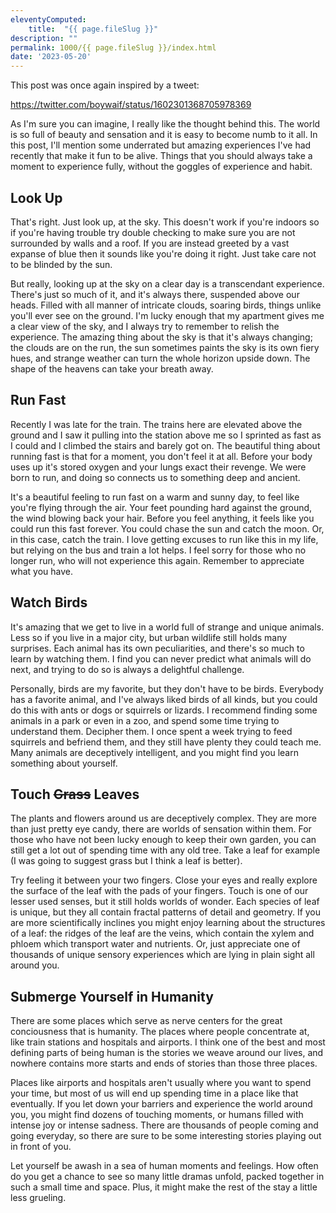 ```yaml
---
eleventyComputed:
    title:  "{{ page.fileSlug }}"
description: ""
permalink: 1000/{{ page.fileSlug }}/index.html
date: '2023-05-20'
---
```


This post was once again inspired by a tweet:

https://twitter.com/boywaif/status/1602301368705978369

As I'm sure you can imagine, I really like the thought behind this. The world is so full of beauty and sensation and it is easy to become numb to it all. In this post, I'll mention some underrated but amazing experiences I've had recently that make it fun to be alive. Things that you should always take a moment to experience fully, without the goggles of experience and habit.

## Look Up

That's right. Just look up, at the sky. This doesn't work if you're indoors so if you're having trouble try double checking to make sure you are not surrounded by walls and a roof. If you are instead greeted by a vast expanse of blue then it sounds like you're doing it right. Just take care not to be blinded by the sun.

But really, looking up at the sky on a clear day is a transcendant experience. There's just so much of it, and it's always there, suspended above our heads. Filled with all manner of intricate clouds, soaring birds, things unlike you'll ever see on the ground. I'm lucky enough that my apartment gives me a clear view of the sky, and I always try to remember to relish the experience. The amazing thing about the sky is that it's always changing; the clouds are on the run, the sun sometimes paints the sky is its own fiery hues, and strange weather can turn the whole horizon upside down. The shape of the heavens can take your breath away.

## Run Fast

Recently I was late for the train. The trains here are elevated above the ground and I saw it pulling into the station above me so I sprinted as fast as I could and I climbed the stairs and barely got on. The beautiful thing about running fast is that for a moment, you don't feel it at all. Before your body uses up it's stored oxygen and your lungs exact their revenge. We were born to run, and doing so connects us to something deep and ancient.

It's a beautiful feeling to run fast on a warm and sunny day, to feel like you're flying through the air. Your feet pounding hard against the ground, the wind blowing back your hair. Before you feel anything, it feels like you could run this fast forever. You could chase the sun and catch the moon. Or, in this case, catch the train. I love getting excuses to run like this in my life, but relying on the bus and train a lot helps. I feel sorry for those who no longer run, who will not experience this again. Remember to appreciate what you have.

## Watch Birds

It's amazing that we get to live in a world full of strange and unique animals. Less so if you live in a major city, but urban wildlife still holds many surprises. Each animal has its own peculiarities, and there's so much to learn by watching them. I find you can never predict what animals will do next, and trying to do so is always a delightful challenge.

Personally, birds are my favorite, but they don't have to be birds. Everybody has a favorite animal, and I've always liked birds of all kinds, but you could do this with ants or dogs or squirrels or lizards. I recommend finding some animals in a park or even in a zoo, and spend some time trying to understand them. Decipher them. I once spent a week trying to feed squirrels and befriend them, and they still have plenty they could teach me. Many animals are deceptively intelligent, and you might find you learn something about yourself.

## Touch ~~Grass~~ Leaves

The plants and flowers around us are deceptively complex. They are more than just pretty eye candy, there are worlds of sensation within them. For those who have not been lucky enough to keep their own garden, you can still get a lot out of spending time with any old tree. Take a leaf for example (I was going to suggest grass but I think a leaf is better).

Try feeling it between your two fingers. Close your eyes and really explore the surface of the leaf with the pads of your fingers. Touch is one of our lesser used senses, but it still holds worlds of wonder. Each species of leaf is unique, but they all contain fractal patterns of detail and geometry. If you are more scientifically inclines you might enjoy learning about the structures of a leaf: the ridges of the leaf are the veins, which contain the xylem and phloem which transport water and nutrients. Or, just appreciate one of thousands of unique sensory experiences which are lying in plain sight all around you.

## Submerge Yourself in Humanity

There are some places which serve as nerve centers for the great conciousness that is humanity. The places where people concentrate at, like train stations and hospitals and airports. I think one of the best and most defining parts of being human is the stories we weave around our lives, and nowhere contains more starts and ends of stories than those three places.

Places like airports and hospitals aren't usually where you want to spend your time, but most of us will end up spending time in a place like that eventually. If you let down your barriers and experience the world around you, you might find dozens of touching moments, or humans filled with intense joy or intense sadness. There are thousands of people coming and going everyday, so there are sure to be some interesting stories playing out in front of you.

Let yourself be awash in a sea of human moments and feelings. How often do you get a chance to see so many little dramas unfold, packed together in such a small time and space. Plus, it might make the rest of the stay a little less grueling.